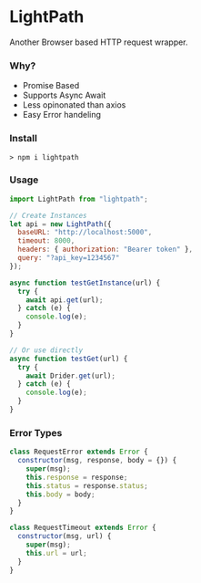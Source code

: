 # LightPath

Another Browser based HTTP request wrapper.

### Why?

- Promise Based
- Supports Async Await
- Less opinonated than axios
- Easy Error handeling

### Install

```terminal
> npm i lightpath
```

### Usage

```javascript
import LightPath from "lightpath";

// Create Instances
let api = new LightPath({
  baseURL: "http://localhost:5000",
  timeout: 8000,
  headers: { authorization: "Bearer token" },
  query: "?api_key=1234567"
});

async function testGetInstance(url) {
  try {
    await api.get(url);
  } catch (e) {
    console.log(e);
  }
}

// Or use directly
async function testGet(url) {
  try {
    await Drider.get(url);
  } catch (e) {
    console.log(e);
  }
}
```

### Error Types

```javascript
class RequestError extends Error {
  constructor(msg, response, body = {}) {
    super(msg);
    this.response = response;
    this.status = response.status;
    this.body = body;
  }
}

class RequestTimeout extends Error {
  constructor(msg, url) {
    super(msg);
    this.url = url;
  }
}
```

